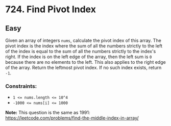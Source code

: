 # 724. Find Pivot Index

## Easy

Given an array of integers `nums`, calculate the pivot index of this array. The pivot index is the index where the sum
of all the numbers strictly to the left of the index is equal to the sum of all the numbers strictly to the index's
right. If the index is on the left edge of the array, then the left sum is `0` because there are no elements to the
left. This also applies to the right edge of the array. Return the leftmost pivot index. If no such index exists,
return `-1`.

### Constraints:

- `1 <= nums.length <= 10^4`
- `-1000 <= nums[i] <= 1000`

**Note:** This question is the same as 1991: https://leetcode.com/problems/find-the-middle-index-in-array/
